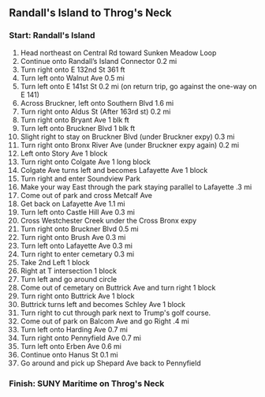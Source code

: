 
## Randall's Island to Throg's Neck

[//]: # (- https://goo.gl/maps/JE9ExSPd2HaNEWyF9)

### Start: Randall's Island

1. Head northeast on Central Rd toward Sunken Meadow Loop
2. Continue onto Randall’s Island Connector 0.2 mi
3. Turn right onto E 132nd St 361 ft
4. Turn left onto Walnut Ave 0.5 mi
5. Turn left onto E 141st St 0.2 mi (on return trip, go against the one-way on E 141)
6. Across Bruckner, left onto Southern Blvd 1.6 mi
7. Turn right onto Aldus St (After 163rd st) 0.2 mi
8. Turn right onto Bryant Ave 1 blk ft
9. Turn left onto Bruckner Blvd 1 blk ft
10. Slight right to stay on Bruckner Blvd (under Bruckner expy) 0.3 mi
11. Turn right onto Bronx River Ave (under Bruckner expy again) 0.2 mi
12. Left onto Story Ave 1 block
13. Turn right onto Colgate Ave 1 long block
14. Colgate Ave turns left and becomes Lafayette Ave 1 block
15. Turn right and enter Soundview Park 
16. Make your way East through the park staying parallel to Lafayette .3 mi
17. Come out of park and cross Metcalf Ave
18. Get back on Lafayette Ave 1.1 mi
19. Turn left onto Castle Hill Ave 0.3 mi
20. Cross Westchester Creek under the Cross Bronx expy
21. Turn right onto Bruckner Blvd 0.5 mi
22. Turn right onto Brush Ave 0.3 mi
23. Turn left onto Lafayette Ave 0.3 mi
24. Turn right to enter cemetary 0.3 mi
25. Take 2nd Left 1 block
26. Right at T intersection 1 block
27. Turn left and go around circle
28. Come out of cemetary on Buttrick Ave and turn right 1 block
29. Turn right onto Buttrick Ave 1 block
30. Buttrick turns left and becomes Schley Ave 1 block
31. Turn right to cut through park next to Trump's golf course.
32. Come out of park on Balcom Ave and go Right .4 mi
33. Turn left onto Harding Ave 0.7 mi
34. Turn right onto Pennyfield Ave 0.7 mi
35. Turn left onto Erben Ave 0.6 mi
36. Continue onto Hanus St 0.1 mi
37. Go around and pick up Shepard Ave back to Pennyfield

### Finish: SUNY Maritime on Throg's Neck


